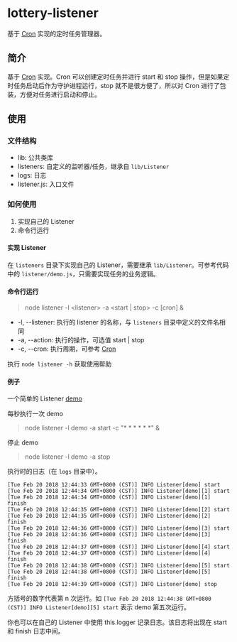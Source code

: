 # lottery-listener

基于 [Cron](https://www.npmjs.com/package/cron) 实现的定时任务管理器。

## 简介

基于 [Cron](https://www.npmjs.com/package/cron) 实现。Cron 可以创建定时任务并进行 start 和 stop 操作，但是如果定时任务启动后作为守护进程运行，stop 就不是很方便了，所以对 Cron 进行了包装，方便对任务进行启动和停止。

## 使用
### 文件结构
* lib: 公共类库 
* listeners: 自定义的监听器/任务，继承自 `lib/Listener`
* logs: 日志
* listener.js: 入口文件

### 如何使用
1. 实现自己的 Listener
2. 命令行运行

#### 实现 Listener
在 `listeners` 目录下实现自己的 Listener，需要继承 `lib/Listener`。可参考代码中的 `listener/demo.js`，只需要实现任务的业务逻辑。

#### 命令行运行

> node listener -l \<listener\> -a \<start | stop\> -c \[cron\] &

* -l, --listener: 执行的 listener 的名称，与 `listeners` 目录中定义的文件名相同
* -a, --action: 执行的操作，可选值 start | stop
* -c, --cron: 执行周期，可参考 [Cron](https://www.npmjs.com/package/cron)


执行 `node listener -h` 获取使用帮助


#### 例子
一个简单的 Listener [demo](https://github.com/chuigeng/lottery-listener/blob/master/listeners/demo.js)  

每秒执行一次 demo  
> node listener -l demo -a start -c "* * * * * *" &

停止 demo
> node listener -l demo -a stop

执行时的日志（在 `logs` 目录中）。

```
[Tue Feb 20 2018 12:44:33 GMT+0800 (CST)] INFO Listener[demo] start
[Tue Feb 20 2018 12:44:34 GMT+0800 (CST)] INFO Listener[demo][1] start
[Tue Feb 20 2018 12:44:34 GMT+0800 (CST)] INFO Listener[demo][1] finish
[Tue Feb 20 2018 12:44:35 GMT+0800 (CST)] INFO Listener[demo][2] start
[Tue Feb 20 2018 12:44:35 GMT+0800 (CST)] INFO Listener[demo][2] finish
[Tue Feb 20 2018 12:44:36 GMT+0800 (CST)] INFO Listener[demo][3] start
[Tue Feb 20 2018 12:44:36 GMT+0800 (CST)] INFO Listener[demo][3] finish
[Tue Feb 20 2018 12:44:37 GMT+0800 (CST)] INFO Listener[demo][4] start
[Tue Feb 20 2018 12:44:37 GMT+0800 (CST)] INFO Listener[demo][4] finish
[Tue Feb 20 2018 12:44:38 GMT+0800 (CST)] INFO Listener[demo][5] start
[Tue Feb 20 2018 12:44:38 GMT+0800 (CST)] INFO Listener[demo][5] finish
[Tue Feb 20 2018 12:44:39 GMT+0800 (CST)] INFO Listener[demo] stop
```
方括号的数字代表第 n 次运行。如 `[Tue Feb 20 2018 12:44:38 GMT+0800 (CST)] INFO Listener[demo][5] start` 表示 demo 第五次运行。

你也可以在自己的 Listener 中使用 this.logger 记录日志。该日志将出现在 start 和 finish 日志中间。

